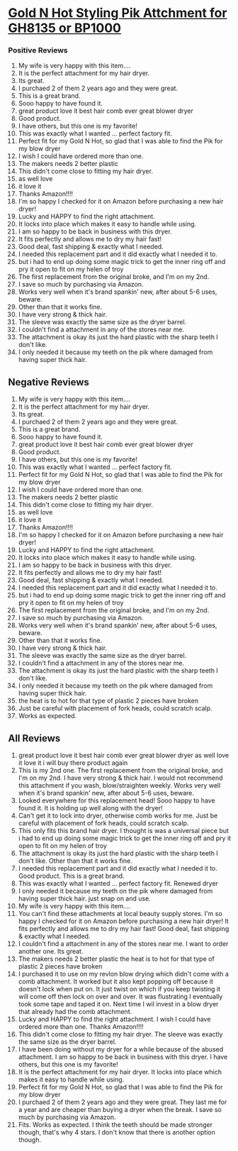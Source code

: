 # [Gold N Hot Styling Pik Attchment for GH8135 or BP1000](https://products.checkmycream.com/products/Gold-N-Hot-Styling-Pik-Attchment-for-GH8135-or-BP1000.html)

### Positive Reviews

<ol>
      <li>My wife is very happy with this item....</li>
      <li>It is the perfect attachment for my hair dryer.  </li>
      <li>Its great.</li>
      <li>I purchaed 2 of them 2 years ago and they were great.  </li>
      <li>This is a great brand.</li>
      <li>Sooo happy to have found it.</li>
      <li>great product love it best hair comb ever great blower dryer</li>
      <li>Good product.</li>
      <li>I have others, but this one is my favorite!</li>
      <li>This was exactly what I wanted ... perfect factory fit.  </li>
      <li>Perfect fit for my Gold N Hot, so glad that I was able to find the Pik for my blow dryer</li>
      <li>I wish I could have ordered more than one.</li>
      <li>The makers needs 2 better plastic</li>
      <li>This didn&#x27;t come close to fitting my hair dryer.  </li>
      <li>as well love</li>
      <li>it love it</li>
      <li>Thanks Amazon!!!!</li>
      <li>I&#x27;m so happy I checked for it on Amazon before purchasing a new hair dryer!</li>
      <li>Lucky and HAPPY to find the right attachment.  </li>
      <li>It locks into place which makes it easy to handle while using.</li>
      <li>I am so happy to be back in business with this dryer.</li>
      <li>It fits perfectly and allows me to dry my hair fast!</li>
      <li>Good deal, fast shipping &amp; exactly what I needed.</li>
      <li>I needed this replacement part and it did exactly what I needed it to.</li>
      <li>but i had to end up doing some magic trick to get the inner ring off and pry it open to fit on my helen of troy</li>
      <li>The first replacement from the original broke, and I&#x27;m on my 2nd.</li>
      <li>I save so much by purchasing via Amazon.</li>
      <li>Works very well when it&#x27;s brand spankin&#x27; new, after about 5-6 uses, beware.</li>
      <li>Other than that it works fine.</li>
      <li>I have very strong &amp; thick hair.</li>
      <li>The sleeve was exactly the same size as the dryer barrel.</li>
      <li>I couldn&#x27;t find a attachment in any of the stores near me.</li>
      <li>The attachment is okay its just the hard plastic with the sharp teeth I don&#x27;t like.  </li>
      <li>I only needed it because my teeth on the pik where damaged from having super thick hair.</li>
</ol>


<h2>Negative Reviews</h2>
<ol>
<li> My wife is very happy with this item....</li>
<li> It is the perfect attachment for my hair dryer.  </li>
<li> Its great.</li>
<li> I purchaed 2 of them 2 years ago and they were great.  </li>
<li> This is a great brand.</li>
<li> Sooo happy to have found it.</li>
<li> great product love it best hair comb ever great blower dryer</li>
<li> Good product.</li>
<li> I have others, but this one is my favorite!</li>
<li> This was exactly what I wanted ... perfect factory fit.  </li>
<li> Perfect fit for my Gold N Hot, so glad that I was able to find the Pik for my blow dryer</li>
<li> I wish I could have ordered more than one.</li>
<li> The makers needs 2 better plastic</li>
<li> This didn&#x27;t come close to fitting my hair dryer.  </li>
<li> as well love</li>
<li> it love it</li>
<li> Thanks Amazon!!!!</li>
<li> I&#x27;m so happy I checked for it on Amazon before purchasing a new hair dryer!</li>
<li> Lucky and HAPPY to find the right attachment.  </li>
<li> It locks into place which makes it easy to handle while using.</li>
<li> I am so happy to be back in business with this dryer.</li>
<li> It fits perfectly and allows me to dry my hair fast!</li>
<li> Good deal, fast shipping &amp; exactly what I needed.</li>
<li> I needed this replacement part and it did exactly what I needed it to.</li>
<li> but i had to end up doing some magic trick to get the inner ring off and pry it open to fit on my helen of troy</li>
<li> The first replacement from the original broke, and I&#x27;m on my 2nd.</li>
<li> I save so much by purchasing via Amazon.</li>
<li> Works very well when it&#x27;s brand spankin&#x27; new, after about 5-6 uses, beware.</li>
<li> Other than that it works fine.</li>
<li> I have very strong &amp; thick hair.</li>
<li> The sleeve was exactly the same size as the dryer barrel.</li>
<li> I couldn&#x27;t find a attachment in any of the stores near me.</li>
<li> The attachment is okay its just the hard plastic with the sharp teeth I don&#x27;t like.  </li>
<li> I only needed it because my teeth on the pik where damaged from having super thick hair.</li>
<li> the heat  is to hot for that type of plastic 2 pieces have broken</li>
<li> Just be careful with placement of fork heads, could scratch scalp.</li>
<li> Works as expected.  </li>
</ol>

<h2>All Reviews</h2>

<ol>
    <li> great product love it best hair comb ever great blower dryer as well love it love it i will buy there product again</li>
    <li> This is my 2nd one. The first replacement from the original broke, and I&#x27;m on my 2nd. I have very strong &amp; thick hair. I would not recommend this attachment if you wash, blow/straighten weekly. Works very well when it&#x27;s brand spankin&#x27; new, after about 5-6 uses, beware.</li>
    <li> Looked everywhere for this replacement head! Sooo happy to have found it. It is holding up well along with the dryer!</li>
    <li> Can&#x27;t get it to lock into dryer, otherwise comb works for me. Just be careful with placement of fork heads, could scratch scalp.</li>
    <li> This only fits this brand hair dryer. I thought is was a universal piece but i had to end up doing some magic trick to get the inner ring off and pry it open to fit on my helen of troy</li>
    <li> The attachment is okay its just the hard plastic with the sharp teeth I don&#x27;t like.  Other than that it works fine.</li>
    <li> I needed this replacement part and it did exactly what I needed it to. Good product. This is a great brand.</li>
    <li> This was exactly what I wanted ... perfect factory fit.  Renewed dryer</li>
    <li> I only needed it because my teeth on the pik where damaged from having super thick hair. just snap on and use.</li>
    <li> My wife is very happy with this item....</li>
    <li> You can&#x27;t find these attachments at local beauty supply stores. I&#x27;m so happy I checked for it on Amazon before purchasing a new hair dryer! It fits perfectly and allows me to dry my hair fast! Good deal, fast shipping &amp; exactly what I needed.</li>
    <li> I couldn&#x27;t find a attachment in any of the stores near me. I want to order another one. Its great.</li>
    <li> The makers needs 2 better plastic the heat  is to hot for that type of plastic 2 pieces have broken</li>
    <li> I purchased it to use on my revlon blow drying which didn&#x27;t come with a comb attachment. It worked but it also kept popping off because it doesn&#x27;t lock when put on. It just twist on which if you keep twisting it will come off then lock on over and over. It was flustrating I eventually took some tape and taped it on. Next time I wil invest in a blow dryer that already had the comb attachment.</li>
    <li> Lucky and HAPPY to find the right attachment.  I wish I could have ordered more than one. Thanks Amazon!!!!</li>
    <li> This didn&#x27;t come close to fitting my hair dryer.  The sleeve was exactly the same size as the dryer barrel.</li>
    <li> I have been doing without my dryer for a while because of the abused attachment. I am so happy to be back in business with this dryer. I have others, but this one is my favorite!</li>
    <li> It is the perfect attachment for my hair dryer.  It locks into place which makes it easy to handle while using.</li>
    <li> Perfect fit for my Gold N Hot, so glad that I was able to find the Pik for my blow dryer</li>
    <li> I purchaed 2 of them 2 years ago and they were great.  They last me for a year and are cheaper than buying a dryer when the break.  I save so much by purchasing via Amazon.</li>
    <li> Fits.  Works as expected.  I think the teeth should be made stronger though, that&#x27;s why 4 stars.  I don&#x27;t know that there is another option though.</li>
</ol>




